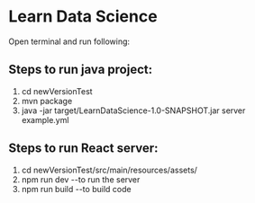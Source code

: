 # Learn Data Science

Open terminal and run following:
## Steps to run java project:
1. cd newVersionTest
2. mvn package
3. java -jar target/LearnDataScience-1.0-SNAPSHOT.jar server example.yml

## Steps to run React server:
1. cd newVersionTest/src/main/resources/assets/
2. npm run dev --to run the server
3. npm run build --to build code